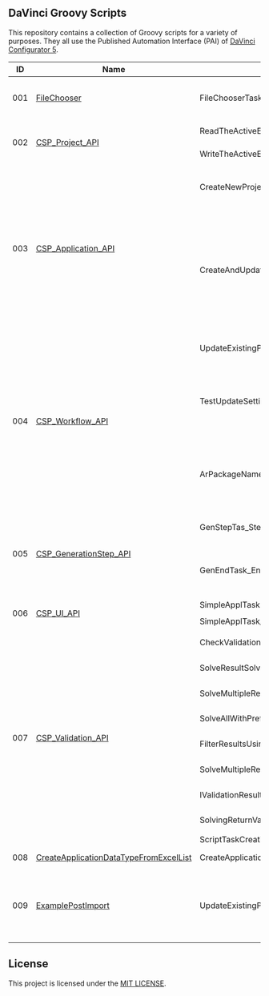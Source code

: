 ## DaVinci Groovy Scripts
This repository contains a collection of Groovy scripts for a variety of purposes.
They all use the Published Automation Interface (PAI) of [DaVinci Configurator 5](https://www.vector.com/de/de/produkte/produkte-a-z/software/davinci-configurator-classic/).

<table>
<thead>
  <tr>
    <th>ID</th>
    <th>Name</th>
    <th>Task</th>
    <th>Type</th>
    <th>Description</th>
    <th>Requirements</th>
    <th>Received</th>
  </tr>
</thead>
<tbody>
  <tr>
    <td>001</td>
    <td><a href="https://support.vector.com/kb?id=kb_article_view&sysparm_article=KB0012432">FileChooser</a></td>
    <td>FileChooserTask</td>
    <td>DV_APPLICATION</td>
    <td>opens a dialog to load an .xls file, copies it in an Excel Workbook and then opens a dialog to choose the path where to save it.</td>
    <td><lu><li>.xls file to save</li></lu> </td>
    <td>KnowledgeBase<br>ID: KB0012432</td>
  </tr>
  <tr>
    <td rowspan="2">002</td>
    <td rowspan="2"><a href="https://support.vector.com/kb?id=kb_article_view&sysparm_article=KB0012355">CSP_Project_API</a></td>
    <td>ReadTheActiveEcuCTask</td>
    <td>DV_PROJECT</td>
    <td>reads container and parameter with the BswmdModel from a loaded project.</td>
    <td rowspan="2"></td>
    <td rowspan="2">KnowledgeBase<br>ID: KB0012355</td>
  </tr>
  <tr>
    <td>WriteTheActiveEcuCTask</td>
    <td>DV_PROJECT</td>
    <td>writes EcuCores with different methods in a loaded project.</td>
  </tr>
  <tr>
    <td rowspan="2">003</td>
    <td rowspan="2"><a href="https://support.vector.com/kb?id=kb_article_view&sysparm_article=KB0012354">CSP_Application_API</a></td>
    <td>CreateNewProject</td>
    <td>DV_APPLICATION</td>
    <td>creates a new project and activates Det, Dio and EcuC modules.</td>
    <td><lu><li>insert path to the directory of the new .dpa project in the code</li></lu></td>
    <td rowspan="2">KnowledgeBase<br>ID: KB0012354</td>
  </tr>
  <tr>
    <td>CreateAndUpdateProjectTask</td>
    <td>DV_APPLICATION</td>
    <td>creates a new project and updates it with a communication extract.</td>
    <td><lu><li>insert in the code the path to the already existing directory/folder in which the new .dpa project should be created</li><li>e_Rx_simple_AR4.arxml file to get the communication definitions</li></lu></td>
  </tr>
  <tr>
    <td rowspan="3">004</td>
    <td rowspan="3"><a href="https://support.vector.com/kb?id=kb_article_view&sysparm_article=KB0012359">CSP_Workflow_API</a></td>
    <td>UpdateExistingProject</td>
    <td>ON_SUCCESSFULL_WORKFLOW_UPDATE</td>
    <td>will be executed after a successful update and then just prints update successful in the console output.</td>
    <td></td>
    <td rowspan="3">KnowledgeBase<br>ID: KB0012359</td>
  </tr>
  <tr>
    <td>TestUpdateSettings</td>
    <td>APPLICATION</td>
    <td>starts an update and enables the possibility to modify the SystemExtract. Then executes a python script and disables the possibility afterwards.</td>
    <td><lu><li>.dpa project path defined in the code (project is not allowed to be open/running in the DV CFG)</li><li>.py script path defined in the code</li></lu></td>
  </tr>
  <tr>
    <td>ArPackageNames</td>
    <td>DV_ON_FILE_PREPROCESSING_RESULT</td>
    <td>will be executed after the filepreprocesing and therefore it is using the ScriptTaskType DV_ON_FILEPREPROCESSING_RESULT. It reads the ARPackages from the MDFModel and prints the ASRPath in the console output.</td>
    <td></td>
  </tr>
  <tr>
    <td rowspan="2">005</td>
    <td rowspan="2"><a href="https://support.vector.com/kb?id=kb_article_view&sysparm_article=KB0012358">CSP_GenerationStep_API</a></td>
    <td>GenStepTas_Step</td>
    <td>DV_GENERATION_STEP</td>
    <td>will be executed during generation as a generation step and then creates a new validationResult.</td>
    <td rowspan="2"></td>
    <td rowspan="2">KnowledgeBase<br>ID: KB0012358</td>
  </tr>
  <tr>
    <td>GenEndTask_End</td>
    <td>DV_ON_GENERATION_END</td>
    <td>will be automatically executed at the end of the generation process and just prints the result of the generation and the executed generators in the console output.</td>

  </tr>
  <tr>
    <td rowspan="2">006</td>
    <td rowspan="2"><a href="https://support.vector.com/kb?id=kb_article_view&sysparm_article=KB0012356">CSP_UI_API</a></td>
    <td>SimpleApplTask</td>
    <td>DV_EDITOR_SELECTION</td>
    <td rowspan="2">both just print some text in the console output but it differs depending on the selected element(s).</td>
    <td rowspan="2"></td>
    <td rowspan="2">KnowledgeBase<br>ID: KB0012356</td>
  </tr>
  <tr>
    <td>SimpleApplTask_Multi</td>
    <td>DV_EDITOR_MULTI_SELECTION</td>
  </tr>
  <tr>
    <td rowspan="9">007</td>
    <td rowspan="9"><a href="https://support.vector.com/kb?id=kb_article_view&sysparm_article=KB0012357">CSP_Validation_API</a></td>
    <td>CheckValidationResults_filterByOriginId</td>
    <td>DV_PROJECT</td>
    <td rowspan="9">example for the ScriptTaskType Validation API. This project contains various tasks regarding the IValidation API. It gives an overview how to get the validation results, how to filter them and how to use the ISolver API. There are examples which show the usage of solvingActions and how to create your own validationResult.</td>
    <td rowspan="8"><lu><li>to use all this tasks correct it is required to modify the requested entities in the code. For example the searched warning entity has to be listed and the amount of all entities has to be set correct. If this is not done before execution, all the asserts will be FALSE. Also have in mind that if the solving actions weren't reverted, the amount of all entities were changed and need to be modified before the next task will be executed</li></lu></td>
    <td rowspan="9">KnowledgeBase<br>ID: KB0012357</td>
  </tr>
  <tr>
    <td>SolveResultSolvingAction</td>
    <td>DV_PROJECT</td>
  </tr>
  <tr>
    <td>SolveMultipleResults</td>
    <td>DV_PROJECT</td>
  </tr>
  <tr>
    <td>SolveAllWithPreferred</td>
    <td>DV_PROJECT</td>
  </tr>
  <tr>
    <td>FilterResultsUsingAnIdConstant2</td>
    <td>DV_PROJECT</td>
  </tr>
  <tr>
    <td>SolveMultipleResultsByGroupId</td>
    <td>DV_PROJECT</td>
  </tr>
  <tr>
    <td>IValidationResultUIApiOverview</td>
    <td>DV_PROJECT</td>
  </tr>
  <tr>
    <td>SolvingReturnValue</td>
    <td>DV_PROJECT</td>
  </tr>
  <tr>
    <td>ScriptTaskCreationResult</td>
    <td>DV_GENERATION_STEP</td>
    <td></td>
  </tr>
  <tr>
    <td>008</td>
    <td><a href="https://support.vector.com/kb?id=kb_article_view&sysparm_article=KB0012238">CreateApplicationDataTypeFromExcelList</a></td>
    <td>CreateApplicationDataTypeFromExcelList</td>
    <td>DV_ON_FILE_PREPROCESSING_RESULT</td>
    <td>creates Application Primitive Datatypes based on an Excel file.</td>
    <td></td>
    <td>KnowledgeBase<br>ID: KB0012238</td>
  </tr>
  <tr>
    <td>009</td>
    <td><a href="https://support.vector.com/kb?id=kb_article_view&sysparm_article=KB0012361">ExamplePostImport</a></td>
    <td>UpdateExistingProject</td>
    <td>DV_ON_SUCCESSFUL_UPDATE_WORKFLOW</td>
    <td>changes the value of the parameter DemEventCreateInfoPort in all occurrences in DemEventParametern after a successful update was executed. This task type will be executed automatically, but only if the update was successful.</td>
    <td></td>
    <td>KnowledgeBase<br>ID: KB0012361</td>
  </tr>
</tbody>
</table>

## License

This project is licensed under the [MIT LICENSE](LICENSE).